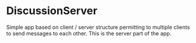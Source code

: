 # DiscussionServer
Simple app based on client / server structure permitting to multiple clients to send messages to each other.
This is the server part of the app.
